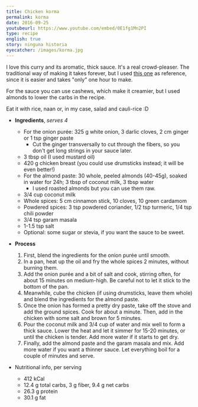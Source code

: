 ```yaml
---
title: Chicken korma
permalink: korma
date: 2016-09-25
youtubeurl: https://www.youtube.com/embed/0E1fg1Mn2PI
type: recipe
english: true
story: ninguna historia
eyecatcher: /images/korma.jpg
---
```


I love this curry and its aromatic, thick sauce. It's a real crowd-pleaser. The traditional way of making it takes forever, but I used [this one](https://www.youtube.com/watch?v=We1qXKTbqOM) as reference, since it is easier and takes "only" one hour to make. 

For the sauce you can use cashews, which make it creamier, but I used almonds to lower the carbs in the recipe.

Eat it with rice, naan or, in my case, salad and cauli-rice :D 


* **Ingredients**, _serves 4_
  * For the onion purée: 325 g white onion, 3 darlic cloves, 2 cm ginger or 1 tsp ginger paste
    * Cut the ginger transversally to cut through the fibers, so you don't get long strings in your sauce later.
  * 3 tbsp oil (I used mustard oil)
  * 420 g chicken breast (you could use drumsticks instead; it will be even better!)
  * For the almond paste: 30 whole, peeled almonds (40-45g), soaked in water for 24h; 3 tbsp of coconut milk, 3 tbsp water
    * I used roasted almonds but you can use them raw.
  * 3/4 cup coconut milk
  * Whole spices: 5 cm cinnamon stick, 10 cloves, 10 green cardamom
  * Powdered spices: 3 tsp powdered coriander, 1/2 tsp turmeric, 1/4 tsp chili powder
  * 3/4 tsp garam masala
  * 1-1.5 tsp salt
  * Optional: some sugar or stevia, if you want the sauce to be sweet.


* **Process**
  1. First, blend the ingredients for the onion purée until smooth.
  2. In a pan, heat up the oil and fry the whole spices 2 minutes, without burning them. 
  3. Add the onion purée and a bit of salt and cook, stirring often, for about 15 minutes on medium-high. Be careful not to let it stick to the bottom of the pan. 
  4. Meanwhile, cube the chicken (if using drumsticks, leave them whole) and blend the ingredients for the almond paste.
  5. Once the onion has formed a pretty dry paste, take off the stove and add the ground spices. Cook for about a minute. Then, add in the chicken with some salt and brown for 5 minutes.
  6. Pour the coconut milk and 3/4 cup of water and mix well to form a thick sauce. Lower the heat and let it simmer for 15-20 minutes, or until the chicken is tender. Add more water if it starts to get dry.  
  7. Finally, add the almond paste and the garam masala and mix. Add more water if you want a thinner sauce. Let everything boil for a couple of minutes and serve.

* Nutritional info, per serving
  * 412 kCal
  * 12.4 g total carbs, 3 g fiber, 9.4 g net carbs
  * 26.3 g protein
  * 30.1 g fat